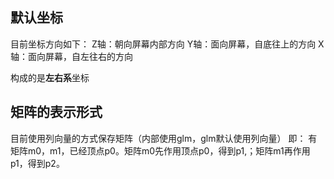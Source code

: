 ## 默认坐标
目前坐标方向如下：
Z轴：朝向屏幕内部方向
Y轴：面向屏幕，自底往上的方向
X轴：面向屏幕，自左往右的方向

构成的是**左右系**坐标

## 矩阵的表示形式
目前使用列向量的方式保存矩阵（内部使用glm，glm默认使用列向量）
即：
有矩阵m0，m1，已经顶点p0。矩阵m0先作用顶点p0，得到p1,；矩阵m1再作用p1，得到p2。
